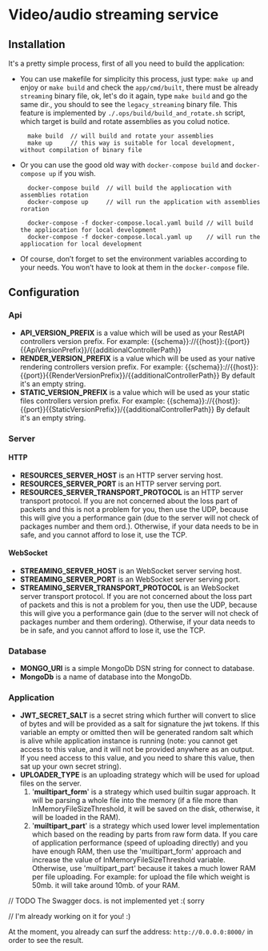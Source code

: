 # Video/audio streaming service

## Installation

It's a pretty simple process, first of all you need to build the application:
- You can use makefile for simplicity this process, just type: `make up` and enjoy or `make build` and check the `app/cmd/built`, there must be already `streaming` binary file, ok, let's do it again, type `make build` and go the same dir., you should to see the `legacy_streaming` binary file. This feature is implemented by `./.ops/build/build_and_rotate.sh` script, which target is build and rotate assemblies as you colud notice.
  
  ```
    make build  // will build and rotate your assemblies
    make up     // this way is suitable for local development, without compilation of binary file
  ```
  
- Or you can use the good old way with `docker-compose build` and `docker-compose up` if you wish.

  ```
    docker-compose build  // will build the appliocation with assemblies rotation
    docker-compose up     // will run the application with assemblies roration
  
    docker-compose -f docker-compose.local.yaml build // will build the appliocation for local development
    docker-compose -f docker-compose.local.yaml up    // will run the appliocation for local development
  ```
  
- Of course, don’t forget to set the environment variables according to your needs. You won’t have to look at them in the `docker-compose` file.

## Configuration

### Api
- **API_VERSION_PREFIX** is a value which will be used as your RestAPI controllers version prefix.
   For example: {{schema}}://{{host}}:{{port}}{{ApiVersionPrefix}}/{{additionalControllerPath}}
- **RENDER_VERSION_PREFIX** is a value which will be used as your native rendering controllers version prefix.
  For example: {{schema}}://{{host}}:{{port}}{{RenderVersionPrefix}}/{{additionalControllerPath}}
  By default it's an empty string.
- **STATIC_VERSION_PREFIX** is a value which will be used as your static files controllers version prefix.
  For example: {{schema}}://{{host}}:{{port}}{{StaticVersionPrefix}}/{{additionalControllerPath}}
  By default it's an empty string.

### Server
#### HTTP
- **RESOURCES_SERVER_HOST** is an HTTP server serving host.
- **RESOURCES_SERVER_PORT** is an HTTP server serving port.
- **RESOURCES_SERVER_TRANSPORT_PROTOCOL** is an HTTP server transport protocol.
  If you are not concerned about the loss part of packets and this is not a problem for you, then use the UDP,
  because this will give you a performance gain (due to the server will not check of packages number and them ord.).
  Otherwise, if your data needs to be in safe, and you cannot afford to lose it, use the TCP.
#### WebSocket
- **STREAMING_SERVER_HOST** is an WebSocket server serving host.
- **STREAMING_SERVER_PORT** is an WebSocket server serving port.
- **STREAMING_SERVER_TRANSPORT_PROTOCOL** is an WebSocket server transport protocol.
  If you are not concerned about the loss part of packets and this is not a problem for you, then use the UDP,
  because this will give you a performance gain (due to the server will not check of packages number and them ordering).
  Otherwise, if your data needs to be in safe, and you cannot afford to lose it, use the TCP.

### Database
- **MONGO_URI** is a simple MongoDb DSN string for connect to database.
- **MongoDb** is a name of database into the MongoDb.

### Application
- **JWT_SECRET_SALT** is a secret string which further will convert to slice of bytes and will be provided
  as a salt for signature the jwt tokens.
  If this variable an empty or omitted then will be generated random salt which is alive while application instance
  is running (note: you cannot get access to this value, and it will not be provided anywhere as an output. If
  you need access to this value, and you need to share this value, then sat up your own secret string).
- **UPLOADER_TYPE** is an uploading strategy which will be used for upload files on the server.
  1. '**muiltipart_form**' is a strategy which used builtin sugar approach. It will be parsing a whole file into the
            memory (if a file more than InMemoryFileSizeThreshold, it will be saved on the disk, otherwise, it will be
            loaded in the RAM).
  2. '**muiltipart_part**' is a strategy which used lower level implementation which based on the reading by parts
      from raw form data.
  If you care of application performance (speed of uploading directly) and you have enough RAM, then use
  the 'muiltipart_form' approach and increase the value of InMemoryFileSizeThreshold variable.
  Otherwise, use 'muiltipart_part' because it takes a much lower RAM per file uploading.
  For example: for upload the file which weight is 50mb. it will take around 10mb. of your RAM.

// TODO The Swagger docs. is not implemented yet :( sorry

// I'm already working on it for you! :)

At the moment, you already can surf the address: `http://0.0.0.0:8000/` in order to see the result.
